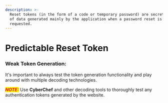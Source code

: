 ```yaml
---
description: >-
  Reset tokens (in the form of a code or temporary password) are secret pieces
  of data generated mainly by the application when a password reset is
  requested.
---
```


# Predictable Reset Token



### Weak Token Generation:

It's important to always test the token generation functionality and play around with multiple decoding technologies.&#x20;



_<mark style="color:red;">**NOTE:**</mark>_ Use **CyberChef** and other decoding tools to thoroughly test any authentication tokens generated by the website.
